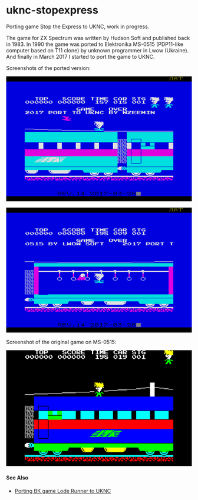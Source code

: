 # uknc-stopexpress
Porting game Stop the Express to UKNC, work in progress.

The game for ZX Spectrum was written by Hudson Soft and published back in 1983.
In 1990 the game was ported to Elektronika MS-0515 (PDP11-like computer based on T11 clone) by unknown programmer in Lwow (Ukraine).
And finally in March 2017 I started to port the game to UKNC.

Screenshots of the ported version:

![](screenshot/demoscreen.png)

![](screenshot/demoscreen2.png)

Screenshot of the original game on MS-0515:

![](screenshot/original-ms0515.png)

#### See Also

 - [Porting BK game Lode Runner to UKNC](https://github.com/nzeemin/uknc-loderunner)

